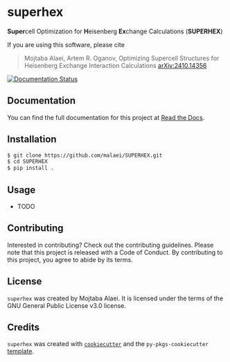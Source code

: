# superhex

**Super**cell Optimization for **H**eisenberg **Ex**change Calculations (**SUPERHEX**)

If you are using this software, please cite
> Mojtaba Alaei, Artem R. Oganov, Optimizing Supercell Structures for Heisenberg Exchange Interaction Calculations [arXiv:2410.14356](https://arxiv.org/abs/2410.14356)

[![Documentation Status](https://readthedocs.org/projects/superhex/badge/?version=latest)](https://superhex.readthedocs.io/en/latest/)

## Documentation

You can find the full documentation for this project at [Read the Docs](https://superhex.readthedocs.io/en/latest/).

## Installation

```bash
$ git clone https://github.com/malaei/SUPERHEX.git
$ cd SUPERHEX
$ pip install .
```

## Usage

- TODO

## Contributing

Interested in contributing? Check out the contributing guidelines. Please note that this project is released with a Code of Conduct. By contributing to this project, you agree to abide by its terms.

## License

`superhex` was created by Mojtaba Alaei. It is licensed under the terms of the GNU General Public License v3.0 license.

## Credits

`superhex` was created with [`cookiecutter`](https://cookiecutter.readthedocs.io/en/latest/) and the `py-pkgs-cookiecutter` [template](https://github.com/py-pkgs/py-pkgs-cookiecutter).
